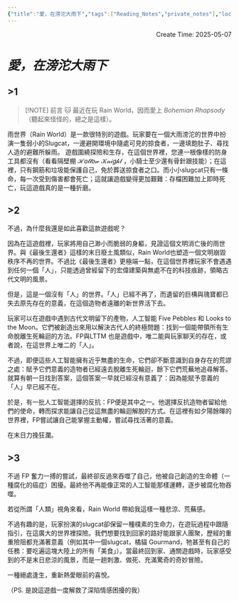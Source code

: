 ```yaml
---
{"title":"愛，在滂沱大雨下","tags":["Reading_Notes","private_notes"],"location":"🖥️mac-mini","type":["📝personal_notes"],"dg-publish":true,"permalink":"/私人筆記/愛，在滂沱大雨下/","dgPassFrontmatter":true,"created":"2025-05-07T16:41:31.000+08:00","updated":"2025-05-08T12:29:45.301+08:00"}
---
```



<div style="text-align: right">Create Time: 2025-05-07</div>


# *愛，在滂沱大雨下*



## >1

> [!NOTE] 前言
> 🐱 最近在玩 Rain World，因而愛上 *Bohemian Rhapsody*（聽起來怪怪的，總之是這樣）。


雨世界（Rain World）是一款很特別的遊戲。玩家要在一個大雨滂沱的世界中扮演一隻弱小的Slugcat，一邊避開環境中隨處可見的掠食者，一邊填飽肚子、尋找人造的避難所躲雨。
遊戲圍繞探險和生存，在這個世界裡，您連一根像樣的防身工具都沒有（看看隔壁棚 ℋ𝑜𝓁𝓁𝑜𝓌 𝒦𝓃𝒾𝑔𝒽𝓉 ，小騎士至少還有骨針跟技能）；在這裡，只有鋼筋和垃圾能保護自己，免於葬送掠食者之口。而小小slugcat只有一條命，每一次受到傷害都會死亡；這就讓遊戲變得更加艱難：存檔困難加上即時死亡，玩這遊戲真的是一種折磨。

## >2 

不過，為什麼我還是如此喜歡這款遊戲呢？

因為在這遊戲裡，玩家將用自己渺小而脆弱的身軀，見證這個文明消亡後的雨世界。與《最後生還者》這樣的末日廢土風類似，Rain World也塑造一個文明崩毀秩序不再的世界。不過比《最後生還者》更極端一點，在這個世界裡玩家不會遇遇到任何一個「人」，只能透過曾經留下的宏偉建築與無處不在的科技痕跡，領略古代文明的風景。

但是，這是一個沒有「人」的世界。「人」已經不再了，而遺留的巨構與瑰寶都已失去原先存在的意義，在這個造物者遠離的新世界活下去。

玩家可以在遊戲中遇到古代文明留下的產物，人工智能 Five Pebbles 和 Looks to the Moon。它們被創造出來用以解決古代人的終極問題：找到一個能帶領所有生命脫離生死輪迴的方法。FP與LTTM 也是遊戲中，唯二能與玩家聊天的存在，或者說，在這世界上唯二的「人」。

不過，即便這些人工智能擁有近乎無盡的生命，它們卻不斷意識到自身存在的荒謬之處：賦予它們意義的造物者已經遠去脫離生死輪迴，餘下它們荒蕪地追尋解答。就算有朝一日找到答案，這個答案一早就已經沒有意義了：因為能賦予意義的「人」早已經不在。

於是，有一批人工智能選擇的反抗：FP便是其中之一。他選擇反抗造物者留給他們的使命，轉而探求能讓自己從這無盡的輪迴解脫的方式。在這裡有如夕陽餘暉的世界裡，FP嘗試讓自己能掌握主動權，嘗試尋找活著的意義。

在末日力挽狂瀾。

## >3


不過 FP 奮力一搏的嘗試，最終卻反過來吞噬了自己，他被自己創造的生命體（一種腐化的癌症）困擾。最終他不再能像正常的人工智能那樣運轉，逐步被腐化物吞噬。

若從所謂「人類」視角來看，Rain World 帶給我這樣一種悲涼、荒蕪感。

不過有趣的是，玩家扮演的slugcat卻保留一種樸素的生命力，在遊玩過程中跟隨指引，在這廣大的世界裡探險。我們想要找到回家的路好能跟家人團聚，歷經的重重險阻都充滿著意義（例如其中一個slugcat，橘貓 Gourmand，牠甚至有自己的任務：要吃遍這塊大陸上的所有「美食」）。當最終回到家、通關遊戲時，玩家感受到的不是末日悲涼的風景，而是一趟刺激、做死、充滿驚奇的奇妙冒險。

一種絕處逢生，重新熱愛眼前的喜悅。

（PS. 是說這遊戲一度解救了深陷情感困擾的我）